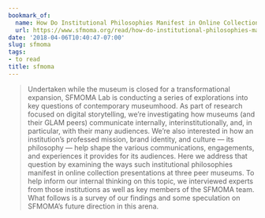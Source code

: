 ```yaml
---
bookmark_of:
  name: How Do Institutional Philosophies Manifest in Online Collections?
  url: https://www.sfmoma.org/read/how-do-institutional-philosophies-manifest-online-collections/
date: '2018-04-06T10:40:47-07:00'
slug: sfmoma
tags:
- to read
title: sfmoma
---
```

> Undertaken while the museum is closed for a transformational expansion, SFMOMA Lab is conducting a series of explorations into key questions of contemporary museumhood. As part of research focused on digital storytelling, we’re investigating how museums (and their GLAM peers) communicate internally, interinstitutionally, and, in particular, with their many audiences. We’re also interested in how an institution’s professed mission, brand identity, and culture — its philosophy — help shape the various communications, engagements, and experiences it provides for its audiences. Here we address that question by examining the ways such institutional philosophies manifest in online collection presentations at three peer museums. To help inform our internal thinking on this topic, we interviewed experts from those institutions as well as key members of the SFMOMA team. What follows is a survey of our findings and some speculation on SFMOMA’s future direction in this arena.

